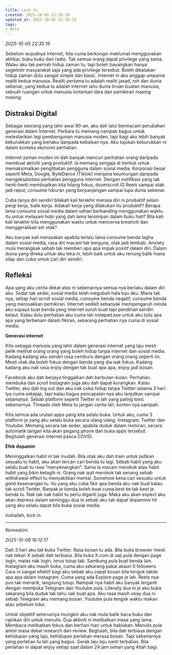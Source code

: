 ```yaml
---
title: Lock In
created: 2025-10-05 22:35:19
updated_at: 2025-10-05 22:35:23
tags:
- meta
---
```


*2025-10-05 22:35:19*

Sebelum wujudnya internet, kita cuma berkongsi maklumat menggunakan akhbar, buku buku dan radio. Tak semua orang dapat privilege yang sama. Walau aku tak pernah hidup zaman tu, tapi boleh bayangkan hanya segelintir masyarakat saja yang ada privilege tersebut. Boleh dikatakan hidup zaman dulu sangat simple dan basic. Internet ni aku anggap umpama realiti kedua manusia. Realiti pertama tu adalah realiti jasad, roh dan dunia sebenar, yang kedua tu adalah internet iaitu dunia tiruan buatan manusia, sebuah ruangan untuk manusia lontarkan idea dan pemikiran masing masing.

## Distraksi Digital

Sebagai seorang yang lahir awal 90-an, aku dah lalui bermacam perubahan generasi dalam Internet. Perkara tu memang nampak bagus untuk melestarikan lagi pembangunan manusia moden, tapi bagi aku lebih banyak keburukkan yang berlaku daripada kebaikan nya. Aku tujukan keburukkan ni dalam konteks ekonomi perhatian.

Internet zaman moden ini dah banyak mencuri perhatian orang daripada membuat aktiviti yang produktif. Ia memang sengaja di bentuk untuk memaksimalkan penglibatan pengguna dalam sosial media. Korporasi besar seperti Meta, Google, ByteDance (Tiktok) menjana keuntungan daripada mengeksploitasi perhatian pengguna internet. Dengan notifikasi yang tak henti-henti membuatkan kita hilang fokus, doomscroll IG Reels sampai otak jadi reput, consume hiburan yang berpanjangan sampai lupa dunia sebenar.

Cuba tanya diri sendiri bilakah kali terakhir merasa diri ni produktif selain pergi kerja, balik kerja. Adakah kerja yang dilakukan itu produktif? Berapa lama consume sosial media dalam sehari berbanding menggunakan waktu itu untuk melayani hobi yang dah lama tersimpan dalam buku hati? Bila kah kali terakhir kita menggunakan waktu untuk mencerna kreativiti dan menggerakkan sel otak?

Aku banyak kali merasakan apabila terlalu lama consume benda lagha dalam sosial media, rasa diri macam tak berguna, otak jadi lembab. Anxiety mula merangkak sebab tak memberi apa apa impak positif dalam diri. Dalam dunia yang direka untuk aku leka ni, lebih baik untuk aku renung balik mana silap dan cuba untuk cari diri sendiri.

## Refleksi

Apa yang aku cerita dekat atas ni sebenarnya semua nya berlaku dalam diri aku. Sedar tak sedar, sosial media telah megubah hala tuju aku. Mana tak nya, setiap hari scroll sosial media, consume benda negatif, consume benda yang merosakkan pemikiran. Internet sedikit sebanyak mempengaruh minda aku supaya buat benda yang internet suruh buat tapi pendirian sendiri kelaut. Kalau dulu perhatian aku cuma lah notepad.exe untuk aku tulis apa apa yang terbenam dalam fikiran, sekarang perhatian nya cuma di sosial media.

**Generasi internet**

Kita sebagai manusia yang lahir dalam generasi internet yang laju mesti pelik melihat orang orang yang boleh hidup tanpa internet dan sosial media. Kadang kadang aku sendiri rasa cemburu dengan orang orang seperti ini. Mesti otak dia boleh fokus dengan benda yang dia nak fokus. Kadang kadang aku nak rasa enjoy dengan tak buat apa apa, enjoy jadi bosan.

Facebook aku dah berjaya tinggalkan dah berbulan-bulan. Perhatian membuka dan scroll Instagram juga aku dah dapat kurangkan. Kalau Twitter, aku dah log out dan aku nak cuba hidup tanpa Twitter selama 3 hari. Iya cuma sekejap, tapi kalau bagus pencapaian nya aku lanjutkan sampai selamanya. Sebab platform seperti Twitter ni lah yang paling toxic sebenarnya. Threads oleh Meta tu jangan cerita lah, konten nya sampah.

Kita semua ada urutan apps yang kita selalu buka. Untuk aku, cuma 3 platform je yang aku selalu buka secara ulang ulang: Instagram, Twitter dan Youtube. Memang secara tak sedar, apabila duduk dalam restoran, secara automatik tangan kita akan pegang phone dan buka apps tersebut. Begitulah generasi internet pasca COVID.

**Efek dopamin**

Meninggalkan habit ni tak mudah. Bila otak aku dah train untuk jadikan sesuatu tu habit, aku akan tercari cari benda tu lagi. Sebab habit yang aku selalu buat tu rasa "menyenangkan". Sama la macam merokok atau habit habit yang bikin ketagih ni. Orang nak quit merokok tak senang sebab withdrawal effect tu menyakitkan mental. Somehow kena cari sesuatu untuk *ganti* kesenangan tu. Itu yang aku cuba fikir apa benda aku nak buat kalau tak scroll Twitter. Banyak je benda boleh buat cuma best ke tak best je benda tu. Nak tak nak habit tu perlu diganti juga. Maka aku akan expect aku akan depress dalam seminggu dua ni sebab aku tak dapat dopamine hit yang aku selalu dapat bila buka sosial media. 

Inshallah, lock in.

---

*Kemaskini:*

*2025-10-08 16:12:17*

Dah 3 hari aku tak buka Twitter. Rasa bosan tu ada. Bila buka browser mesti nak tekan X sebab dah terbiasa. Bila buka X.com di saji pula dengan page login, malas nak login, terus tutup tab. Sambung pula buat benda lain. Instagram aku masih buka, cuma aku sekarang pakai akaun 0 followers. Cara ni sangat efektif bagi aku sebab aku cepat bosan bila tengok takde apa apa dalam Instagram. Cuma yang ada Explore page je lah. Reels nya pun tak menarik, langsung tutup. Nampak nya habit aku banyak terganti dengan membuka Telegram dan Youtube pula. Literally dua ni je aku buka sekarang bila duduk tak tahu nak buat apa. Aku rasa masih okay dua ni sebab Telegram aku memang bosan. Youtube pula tengok waktu makan atau sebelum tidur.

Untuk objektif seterusnya mungkin aku nak mula balik baca buku dan rajinkan diri untuk menulis. Dua aktiviti ni melibatkan masa yang lama. Membaca melibatkan fokus dan berhari-hari untuk habiskan. Menulis pula ambil masa dekat research dan review. Begtulah, bila dah terbiasa dengan kehidupan yang laju, kehidupan perlahan merasa bosan. Tapi sebenarnya yang perlahan tu lah yang bagus. Gerak laju laju nanti terbabas. Bila perlahan ni dapat enjoy setiap saat dalam 24 jam sehari yang Allah bagi. 